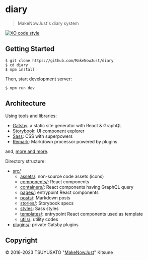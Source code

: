# diary

> MakeNowJust's diary system

[![XO code style][xo-badge]](https://github.com/xojs/xo)

[xo-badge]: https://img.shields.io/badge/code_style-XO-5ed9c7.svg?style=for-the-badge&colorA=249786

## Getting Started

```console
$ git clone https://github.com/MakeNowJust/diary
$ cd diary
$ npm install
```

Then, start development server:

```console
$ npm run dev
```

## Architecture

Using tools and libraries:

- [Gatsby](https://www.gatsby.org): a static site generator with React & GraphQL
- [Storybook](https://storybook.js.org): UI component explorer
- [Sass](https://sass-lang.com): CSS with superpowers
- [Remark](https://remark.js.org): Markdown processor powered by plugins

and, [more and more](./package.json).

Directory structure:

- [src/](./src)
  - [assets/](./src/assets): non-source code assets (icons)
  - [components/](./src/components): React components
  - [containers/](./src/containers): React components having GraphQL query
  - [pages/](./src/pages): entrypoint React components
  - [posts/](./src/posts): Markdown posts
  - [stories/](./src/stories): Storybook specs
  - [styles](./src/styles): Sass styles
  - [templates/](./src/templates): entrypoint React components used as template
  - [utils/](./src/utils): utility codes
- [plugins/](./plugins): private Gatsby plugins

## Copyright

© 2016-2023 TSUYUSATO "[MakeNowJust](https://github.com/MakeNowJust)" Kitsune
